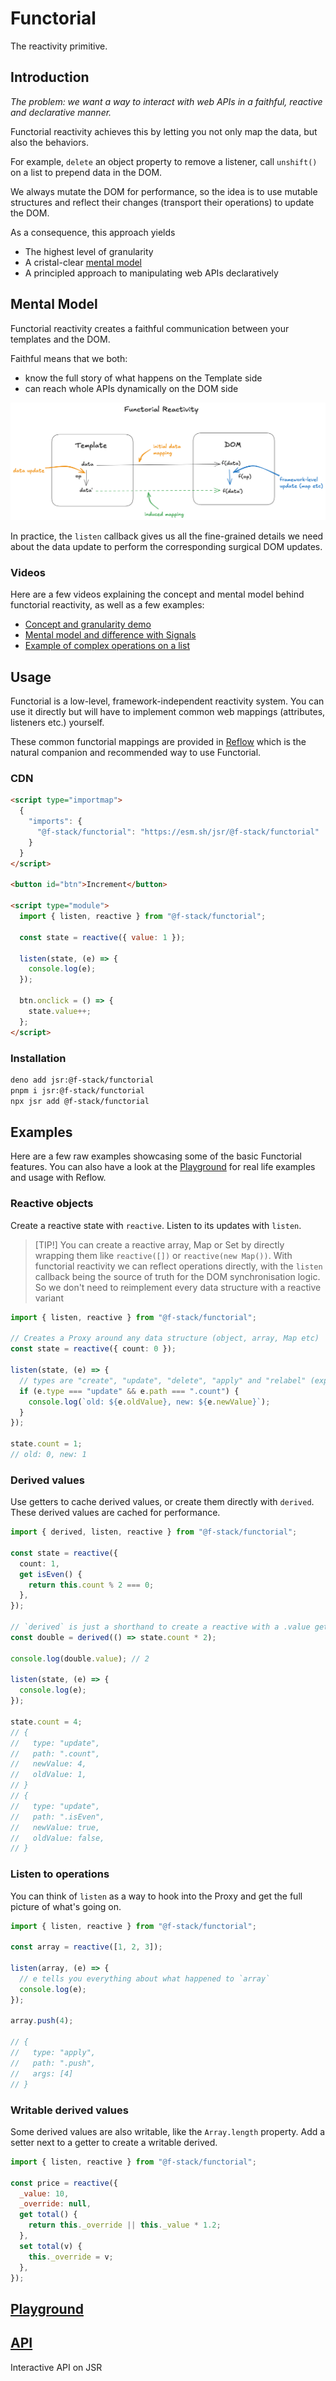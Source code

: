 # Functorial

The reactivity primitive.

## Introduction

_The problem: we want a way to interact with web APIs in a faithful, reactive
and declarative manner._

Functorial reactivity achieves this by letting you not only map the data, but
also the behaviors.

For example, `delete` an object property to remove a listener, call `unshift()`
on a list to prepend data in the DOM.

We always mutate the DOM for performance, so the idea is to use mutable
structures and reflect their changes (transport their operations) to update the
DOM.

As a consequence, this approach yields

- The highest level of granularity
- A cristal-clear [mental model](#mental-model)
- A principled approach to manipulating web APIs declaratively

## Mental Model

Functorial reactivity creates a faithful communication between your templates
and the DOM.

Faithful means that we both:

- know the full story of what happens on the Template side
- can reach whole APIs dynamically on the DOM side

![Mental Model](<assets/mental_model.png>)

In practice, the `listen` callback gives us all the fine-grained details we need
about the data update to perform the corresponding surgical DOM updates.

### Videos

Here are a few videos explaining the concept and mental model behind functorial
reactivity, as well as a few examples:

- [Concept and granularity demo](https://bsky.app/profile/fred-crozatier.dev/post/3lyktxp75x22a)
- [Mental model and difference with Signals](https://bsky.app/profile/fred-crozatier.dev/post/3m3ctprjykc25)
- [Example of complex operations on a list](https://bsky.app/profile/fred-crozatier.dev/post/3m3cvi5ygec25)

## Usage

Functorial is a low-level, framework-independent reactivity system. You can use
it directly but will have to implement common web mappings (attributes,
listeners etc.) yourself.

These common functorial mappings are provided in [Reflow](../reflow/README.md)
which is the natural companion and recommended way to use Functorial.

### CDN

```html
<script type="importmap">
  {
    "imports": {
      "@f-stack/functorial": "https://esm.sh/jsr/@f-stack/functorial"
    }
  }
</script>

<button id="btn">Increment</button>

<script type="module">
  import { listen, reactive } from "@f-stack/functorial";

  const state = reactive({ value: 1 });

  listen(state, (e) => {
    console.log(e);
  });

  btn.onclick = () => {
    state.value++;
  };
</script>
```

### Installation

```sh
deno add jsr:@f-stack/functorial
pnpm i jsr:@f-stack/functorial
npx jsr add @f-stack/functorial
```

## Examples

Here are a few raw examples showcasing some of the basic Functorial features.
You can also have a look at the [Playground](../../playground/README.md) for
real life examples and usage with Reflow.

### Reactive objects

Create a reactive state with `reactive`. Listen to its updates with `listen`.

> [TIP!] You can create a reactive array, Map or Set by directly wrapping them
> like `reactive([])` or `reactive(new Map())`. With functorial reactivity we
> can reflect operations directly, with the `listen` callback being the source
> of truth for the DOM synchronisation logic. So we don't need to reimplement
> every data structure with a reactive variant

```ts
import { listen, reactive } from "@f-stack/functorial";

// Creates a Proxy around any data structure (object, array, Map etc)
const state = reactive({ count: 0 });

listen(state, (e) => {
  // types are "create", "update", "delete", "apply" and "relabel" (experimental)
  if (e.type === "update" && e.path === ".count") {
    console.log(`old: ${e.oldValue}, new: ${e.newValue}`);
  }
});

state.count = 1;
// old: 0, new: 1
```

### Derived values

Use getters to cache derived values, or create them directly with `derived`.
These derived values are cached for performance.

```ts
import { derived, listen, reactive } from "@f-stack/functorial";

const state = reactive({
  count: 1,
  get isEven() {
    return this.count % 2 === 0;
  },
});

// `derived` is just a shorthand to create a reactive with a .value getter
const double = derived(() => state.count * 2);

console.log(double.value); // 2

listen(state, (e) => {
  console.log(e);
});

state.count = 4;
// {
//   type: "update",
//   path: ".count",
//   newValue: 4,
//   oldValue: 1,
// }
// {
//   type: "update",
//   path: ".isEven",
//   newValue: true,
//   oldValue: false,
// }
```

### Listen to operations

You can think of `listen` as a way to hook into the Proxy and get the full
picture of what's going on.

```ts
import { listen, reactive } from "@f-stack/functorial";

const array = reactive([1, 2, 3]);

listen(array, (e) => {
  // e tells you everything about what happened to `array`
  console.log(e);
});

array.push(4);

// {
//   type: "apply",
//   path: ".push",
//   args: [4]
// }
```

### Writable derived values

Some derived values are also writable, like the `Array.length` property. Add a
setter next to a getter to create a writable derived.

```js
import { listen, reactive } from "@f-stack/functorial";

const price = reactive({
  _value: 10,
  _override: null,
  get total() {
    return this._override || this._value * 1.2;
  },
  set total(v) {
    this._override = v;
  },
});
```

## [Playground](../../playground/README.md)

## [API](https://jsr.io/@f-stack/functorial/doc)

Interactive API on JSR
